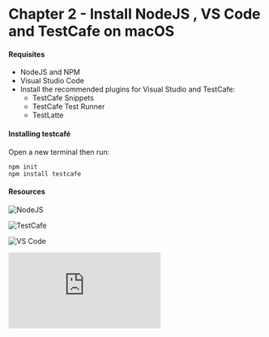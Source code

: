 # Chapter 2 - Install NodeJS , VS Code and TestCafe on macOS

#### Requisites
- NodeJS and NPM
- Visual Studio Code
- Install the recommended plugins for Visual Studio and TestCafe:
  - TestCafe Snippets
  - TestCafe Test Runner
  - TestLatte

#### Installing testcafé
Open a new terminal then run:

```
npm init
npm install testcafe
```

#### Resources

![NodeJS ](https://nodejs.org/en/)

![TestCafe](https://devexpress.github.io/testcafe/)

![VS Code](https://marketplace.visualstudio.com/search?term=testcafe&target=VSCode&category=All%20categories&sortBy=Relevance)



![Source](https://testautomationu.applitools.com/exploring-service-apis-through-test-automation/chapter1.html)
   
